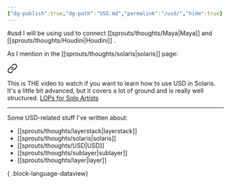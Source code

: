 ```yaml
---
{"dg-publish":true,"dg-path":"USD.md","permalink":"/usd/","hide":true}
---
```


#usd
I will be using usd to connect [[sprouts/thoughts/Maya\|Maya]] and [[sprouts/thoughts/Houdini\|Houdini]] . 

As I mention in the [[sprouts/thoughts/solaris\|solaris]] page:

<div class="transclusion internal-embed is-loaded"><a class="markdown-embed-link" href="/sprouts/thoughts/solaris/#a12d99" aria-label="Open link"><svg xmlns="http://www.w3.org/2000/svg" width="24" height="24" viewBox="0 0 24 24" fill="none" stroke="currentColor" stroke-width="2" stroke-linecap="round" stroke-linejoin="round" class="svg-icon lucide-link"><path d="M10 13a5 5 0 0 0 7.54.54l3-3a5 5 0 0 0-7.07-7.07l-1.72 1.71"></path><path d="M14 11a5 5 0 0 0-7.54-.54l-3 3a5 5 0 0 0 7.07 7.07l1.71-1.71"></path></svg></a><div class="markdown-embed">



This is THE video to watch if you want to learn how to use USD in Solaris. It's a little bit advanced, but it covers a lot of ground and is really well structured.  [LOPs for Solo Artists](https://youtu.be/WfC16LYYIAw?si=ploDRBvjzZE26z33) 

</div></div>


---
Some USD-related stuff I've written about:
- [[sprouts/thoughts/layerstack\|layerstack]]
- [[sprouts/thoughts/solaris\|solaris]]
- [[sprouts/thoughts/USD\|USD]]
- [[sprouts/thoughts/sublayer\|sublayer]]
- [[sprouts/thoughts/layer\|layer]]

{ .block-language-dataview}
